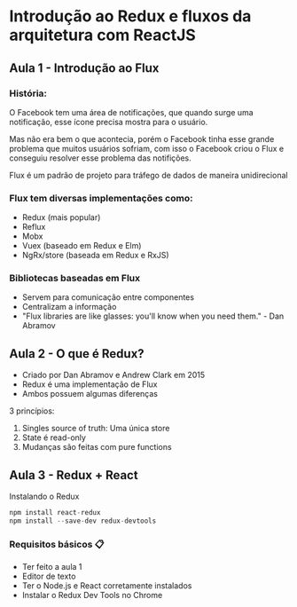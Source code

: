# Introdução ao Redux e fluxos da arquitetura com ReactJS

## Aula  1 - Introdução ao Flux

### História:

O Facebook tem uma área de notificações, que quando surge uma notificação, esse ícone precisa mostra para o usuário. 

Mas não era bem o que acontecia, porém o Facebook tinha esse grande problema que muitos usuários sofriam, com isso o Facebook criou o Flux e conseguiu resolver esse problema das notifições.

Flux é um padrão de projeto para tráfego de dados de maneira unidirecional

### Flux tem diversas implementações como:

- Redux (mais popular)
- Reflux
- Mobx
- Vuex (baseado em Redux e Elm)
- NgRx/store (baseada em Redux e RxJS)

### Bibliotecas baseadas em Flux

- Servem para comunicação entre componentes
- Centralizam a informação
- "Flux libraries are like glasses: you'll know when you need them." - Dan Abramov

## Aula 2 - O que é Redux?

- Criado por Dan Abramov e Andrew Clark em 2015
- Redux é uma implementação de Flux
- Ambos possuem algumas diferenças

3 princípios:

1. Singles source of truth: Uma única store
2. State é read-only
3. Mudanças são feitas com pure functions

## Aula 3 - Redux + React

Instalando o Redux
```js
npm install react-redux
npm install --save-dev redux-devtools
```
### Requisitos básicos 📋

- Ter feito a aula 1
- Editor de texto
- Ter o Node.js e React corretamente instalados
- Instalar o Redux Dev Tools no Chrome

